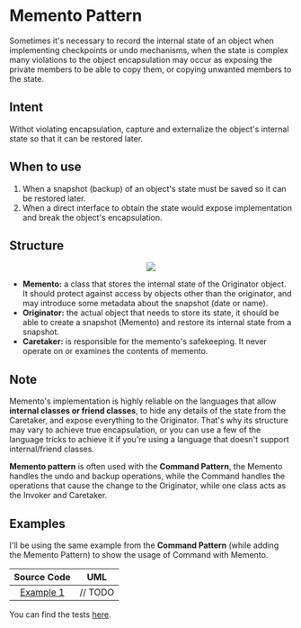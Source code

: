 # Memento Pattern

Sometimes it's necessary to record the internal state of an object when implementing checkpoints or undo mechanisms, when the state is complex many violations to the object encapsulation may occur as exposing the private members to be able to copy them, or copying unwanted members to the state.

## Intent

Withot violating encapsulation, capture and externalize the object's internal state so that it can be restored later.

## When to use

1. When a snapshot (backup) of an object's state must be saved so it can be restored later.
2. When a direct interface to obtain the state would expose implementation and break the object's encapsulation.

## Structure

<p align="center">
  <img src="figures/figure_1.png">
</p>

- **Memento:** a class that stores the internal state of the Originator object. It should protect against access by objects other than the originator, and may introduce some metadata about the snapshot (date or name).
- **Originator:** the actual object that needs to store its state, it should be able to create a snapshot (Memento) and restore its internal state from a snapshot.
- **Caretaker:** is responsible for the memento's safekeeping. It never operate on or examines the contents of memento.

## Note

Memento's implementation is highly reliable on the languages that allow **internal classes or friend classes**, to hide any details of the state from the Caretaker, and expose everything to the Originator. That's why its structure may vary to achieve true encapsulation, or you can use a few of the language tricks to achieve it if you're using a language that doesn't support internal/friend classes.

**Memento pattern** is often used with the **Command Pattern**, the Memento handles the undo and backup operations, while the Command handles the operations that cause the change to the Originator, while one class acts as the Invoker and Caretaker.

## Examples

I'll be using the same example from the **Command Pattern** (while adding the Memento Pattern) to show the usage of Command with Memento.

|        Source Code        |   UML   |
| :-----------------------: | :-----: |
| [Example 1](example_1.ts) | // TODO |

You can find the tests [here](index.test.ts).
